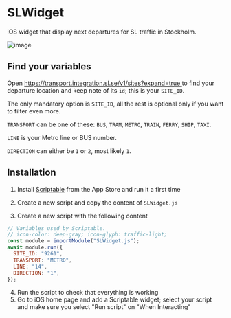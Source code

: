 # SLWidget

iOS widget that display next departures for SL traffic in Stockholm.

![image](https://github.com/user-attachments/assets/6517740c-cb40-45e4-8fe3-3e9e3ad5267d)

## Find your variables

Open [https://transport.integration.sl.se/v1/sites?expand=true
](https://transport.integration.sl.se/v1/sites?expand=true
) to find your departure location and keep note of its `id`; this is your `SITE_ID`.

The only mandatory option is `SITE_ID`, all the rest is optional only if you want to filter even more.

`TRANSPORT` can be one of these: `BUS`, `TRAM`, `METRO`, `TRAIN`, `FERRY`, `SHIP`, `TAXI`.

`LINE` is your Metro line or BUS number.

`DIRECTION` can either be `1` or `2`, most likely `1`.

## Installation

1. Install [Scriptable](https://apps.apple.com/us/app/scriptable/id1405459188) from the App Store and run it a first time

2. Create a new script and copy the content of `SLWidget.js`

3. Create a new script with the following content

```js
// Variables used by Scriptable.
// icon-color: deep-gray; icon-glyph: traffic-light;
const module = importModule("SLWidget.js");
await module.run({
  SITE_ID: "9261",
  TRANSPORT: "METRO",
  LINE: "14",
  DIRECTION: "1",
});
```

4. Run the script to check that everything is working
5. Go to iOS home page and add a Scriptable widget; select your script and make sure you select "Run script" on "When Interacting" 
